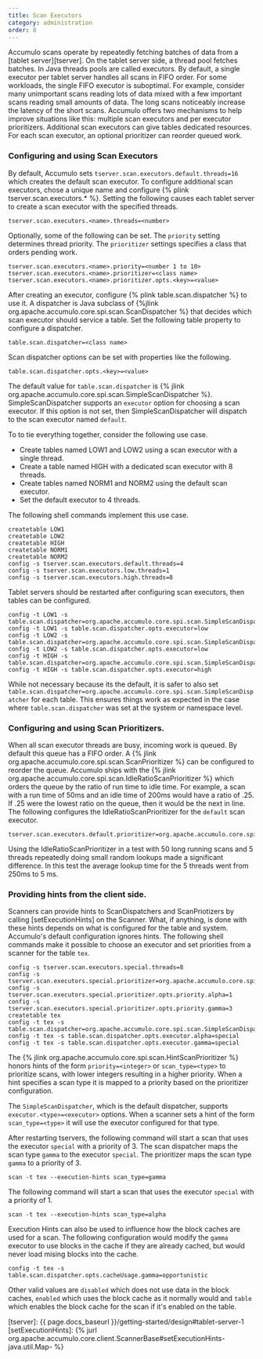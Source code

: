 ```yaml
---
title: Scan Executors
category: administration
order: 8
---
```


Accumulo scans operate by repeatedly fetching batches of data from a [tablet
server][tserver].  On the tablet server side, a thread pool fetches batches.
In Java threads pools are called executors.  By default, a single executor per
tablet server handles all scans in FIFO order.  For some workloads, the single
FIFO executor is suboptimal.  For example, consider many unimportant scans
reading lots of data mixed with a few important scans reading small amounts of
data.  The long scans noticeably increase the latency of the short scans.
Accumulo offers two mechanisms to help improve situations like this: multiple
scan executors and per executor prioritizers.  Additional scan executors can
give tables dedicated resources.  For each scan executor, an optional
prioritizer can reorder queued work.

### Configuring and using Scan Executors

By default, Accumulo sets `tserver.scan.executors.default.threads=16` which
creates the default scan executor.  To configure additional scan executors,
chose a unique name and configure {% plink tserver.scan.executors.\* %}.  Setting
the following causes each tablet server to create a scan executor with the
specified threads.

```
tserver.scan.executors.<name>.threads=<number>
```

Optionally, some of the following can be set.  The `priority` setting
determines thread priority.  The `prioritizer` settings specifies a class that
orders pending work.

```
tserver.scan.executors.<name>.priority=<number 1 to 10>
tserver.scan.executors.<name>.prioritizer=<class name>
tserver.scan.executors.<name>.prioritizer.opts.<key>=<value>
```

After creating an executor, configure {% plink table.scan.dispatcher %} to use it.  A
dispatcher is Java subclass of {%jlink org.apache.accumulo.core.spi.scan.ScanDispatcher %}
that decides which scan executor should service a table.  Set the following table
property to configure a dispatcher.

```
table.scan.dispatcher=<class name>
```

Scan dispatcher options can be set with properties like the following.

```
table.scan.dispatcher.opts.<key>=<value>
```

The default value for `table.scan.dispatcher` is {% jlink org.apache.accumulo.core.spi.scan.SimpleScanDispatcher %}.
SimpleScanDispatcher supports an `executor` option for choosing a scan
executor.  If this option is not set, then SimpleScanDispatcher will dispatch
to the scan executor named `default`.

To to tie everything together, consider the following use case.

 * Create tables named LOW1 and LOW2 using a scan executor with a single thread.
 * Create a table named HIGH with a dedicated scan executor with 8 threads.
 * Create tables named NORM1 and NORM2 using the default scan executor.
 * Set the default executor to 4 threads.

The following shell commands implement this use case.

```
createtable LOW1
createtable LOW2
createtable HIGH
createtable NORM1
createtable NORM2
config -s tserver.scan.executors.default.threads=4
config -s tserver.scan.executors.low.threads=1
config -s tserver.scan.executors.high.threads=8
```

Tablet servers should be restarted after configuring scan executors, then tables can be configured.

```
config -t LOW1 -s table.scan.dispatcher=org.apache.accumulo.core.spi.scan.SimpleScanDispatcher
config -t LOW1 -s table.scan.dispatcher.opts.executor=low
config -t LOW2 -s table.scan.dispatcher=org.apache.accumulo.core.spi.scan.SimpleScanDispatcher
config -t LOW2 -s table.scan.dispatcher.opts.executor=low
config -t HIGH -s table.scan.dispatcher=org.apache.accumulo.core.spi.scan.SimpleScanDispatcher
config -t HIGH -s table.scan.dispatcher.opts.executor=high
```

While not necessary because its the default, it is safer to also set
`table.scan.dispatcher=org.apache.accumulo.core.spi.scan.SimpleScanDispatcher`
for each table.  This ensures things work as expected in the case where
`table.scan.dispatcher` was set at the system or namespace level.

### Configuring and using Scan Prioritizers.

When all scan executor threads are busy, incoming work is queued.  By
default this queue has a FIFO order.  A {% jlink org.apache.accumulo.core.spi.scan.ScanPrioritizer %} can be configured to
reorder the queue.  Accumulo ships with the {% jlink org.apache.accumulo.core.spi.scan.IdleRatioScanPrioritizer %} which
orders the queue by the ratio of run time to idle time.  For example, a scan
with a run time of 50ms and an idle time of 200ms would have a ratio of .25.
If .25 were the lowest ratio on the queue, then it would be the next in line.
The following configures the IdleRatioScanPrioritizer for the `default` scan
executor.

```
tserver.scan.executors.default.prioritizer=org.apache.accumulo.core.spi.scan.IdleRatioScanPrioritizer
```

Using the IdleRatioScanPrioritizer in a test with 50 long running scans and 5
threads repeatedly doing small random lookups made a significant difference.
In this test the average lookup time for the 5 threads went from 250ms to 5 ms.

### Providing hints from the client side.

Scanners can provide hints to ScanDispatchers and ScanPriotizers by calling
[setExecutionHints] on the Scanner.  What, if anything, is done with these
hints depends on what is configured for the table and system.  Accumulo's
default configuration ignores hints. The following shell commands make it
possible to choose an executor and set priorities from a scanner for the
table `tex`.

```
config -s tserver.scan.executors.special.threads=8
config -s tserver.scan.executors.special.prioritizer=org.apache.accumulo.core.spi.scan.HintScanPrioritizer
config -s tserver.scan.executors.special.prioritizer.opts.priority.alpha=1
config -s tserver.scan.executors.special.prioritizer.opts.priority.gamma=3
createtable tex
config -t tex -s table.scan.dispatcher=org.apache.accumulo.core.spi.scan.SimpleScanDispatcher
config -t tex -s table.scan.dispatcher.opts.executor.alpha=special
config -t tex -s table.scan.dispatcher.opts.executor.gamma=special
```

The {% jlink org.apache.accumulo.core.spi.scan.HintScanPrioritizer %} honors
hints of the form `priority=<integer>` or `scan_type=<type>` to prioritize
scans, with lower integers resulting in a higher priority.  When a hint
specifies a scan type it is mapped to a priority based on the prioritizer
configuration.

The `SimpleScanDispatcher`, which is the default dispatcher, supports
`executor.<type>=<executor>` options. When a scanner sets a hint of the form
`scan_type=<type>` it will use the executor configured for that type. 

After restarting tservers, the following command will start a scan that uses
the executor `special` with a priority of 3.  The scan dispatcher maps the scan
type `gamma` to the executor `special`.  The prioritizer maps the scan type
`gamma` to a priority of 3.

```
scan -t tex --execution-hints scan_type=gamma
```

The following command will start a scan that uses the executor `special` with a
priority of 1.

```
scan -t tex --execution-hints scan_type=alpha
```

Execution Hints can also be used to influence how the block caches are used for
a scan. The following configuration would modify the `gamma` executor to use blocks
in the cache if they are already cached, but would never load mising blocks into the
cache.

```
config -t tex -s table.scan.dispatcher.opts.cacheUsage.gamma=opportunistic
```

Other valid values are `disabled` which does not use data in the block caches,
`enabled` which uses the block cache as it normally would and `table` which enables
the block cache for the scan if it's enabled on the table.

[tserver]: {{ page.docs_baseurl }}/getting-started/design#tablet-server-1
[setExecutionHints]: {% jurl org.apache.accumulo.core.client.ScannerBase#setExecutionHints-java.util.Map- %}

